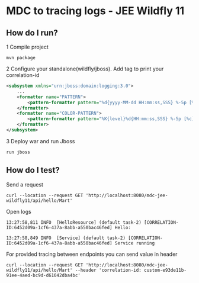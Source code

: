 # MDC to tracing logs - JEE Wildfly 11 

## How do I run?

1 Compile project

```mvn package```

2 Configure your standalone(wildfly/jboss). Add tag to print your correlation-id

```xml
<subsystem xmlns="urn:jboss:domain:logging:3.0">
    ...
    <formatter name="PATTERN">
        <pattern-formatter pattern="%d{yyyy-MM-dd HH:mm:ss,SSS} %-5p [%c] (%t) [CORRELATION-ID:%X{correlation-id}] %s%e%n"/>
    </formatter>
    <formatter name="COLOR-PATTERN">
        <pattern-formatter pattern="%K{level}%d{HH:mm:ss,SSS} %-5p [%c] (%t) [CORRELATION-ID:%X{correlation-id}] %s%e%n"/>
    </formatter>
</subsystem>
```

3 Deploy war and run Jboss

```run jboss```


## How do I test?

Send a request

```shell
curl --location --request GET 'http://localhost:8080/mdc-jee-wildfly11/api/hello/Mart'
```

Open logs

```
13:27:58,811 INFO  [HelloResource] (default task-2) [CORRELATION-ID:6452d09a-1cf6-437a-8abb-a550bac46fed] Hello: 

13:27:58,849 INFO  [Service] (default task-2) [CORRELATION-ID:6452d09a-1cf6-437a-8abb-a550bac46fed] Service running
```

For provided tracing between endpoints you can send value in header

```shell
curl --location --request GET 'http://localhost:8080/mdc-jee-wildfly11/api/hello/Mart' --header 'correlation-id: custom-e93de11b-91ee-4aed-bc9d-d61042dba4bc'
```